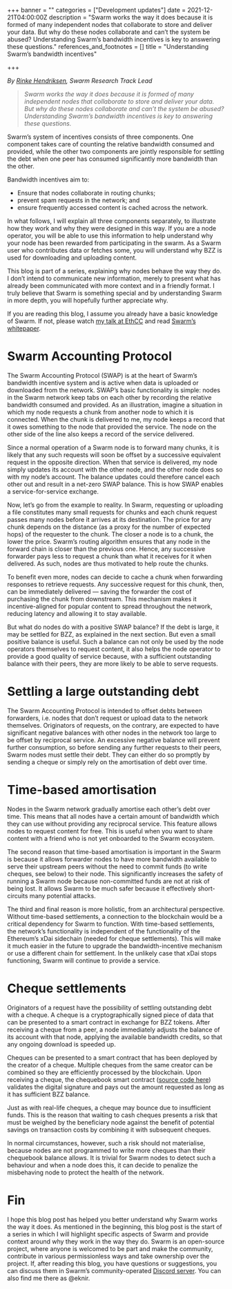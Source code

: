 +++
banner = ""
categories = ["Development updates"]
date = 2021-12-21T04:00:00Z
description = "Swarm works the way it does because it is formed of many independent nodes that collaborate to store and deliver your data. But why do these nodes collaborate and can’t the system be abused? Understanding Swarm’s bandwidth incentives is key to answering these questions."
references_and_footnotes = []
title = "Understanding Swarm’s bandwidth incentives"

+++

_By_ [_Rinke Hendriksen_](https://twitter.com/EknirNL/)_, Swarm Research Track Lead_

> _Swarm works the way it does because it is formed of many independent nodes that collaborate to store and deliver your data. But why do these nodes collaborate and can’t the system be abused? Understanding Swarm’s bandwidth incentives is key to answering these questions._

Swarm’s system of incentives consists of three components. One component takes care of counting the relative bandwidth consumed and provided, while the other two components are jointly responsible for settling the debt when one peer has consumed significantly more bandwidth than the other.

Bandwidth incentives aim to:

- Ensure that nodes collaborate in routing chunks;
- prevent spam requests in the network; and
- ensure frequently accessed content is cached across the network.

In what follows, I will explain all three components separately, to illustrate how they work and why they were designed in this way.
If you are a node operator, you will be able to use this information to help understand why your node has been rewarded from participating in the swarm. As a Swarm user who contributes data or fetches some, you will understand why BZZ is used for downloading and uploading content.

This blog is part of a series, explaining why nodes behave the way they do. I don’t intend to communicate new information, merely to present what has already been communicated with more context and in a friendly format. I truly believe that Swarm is something special and by understanding Swarm in more depth, you will hopefully further appreciate why.

If you are reading this blog, I assume you already have a basic knowledge of Swarm. If not, please watch [my talk at EthCC](https://youtu.be/d2TX5AtBcQk?t=363) and read [Swarm’s whitepaper](https://www.ethswarm.org/swarm-whitepaper.pdf).

# Swarm Accounting Protocol

The Swarm Accounting Protocol (SWAP) is at the heart of Swarm’s bandwidth incentive system and is active when data is uploaded or downloaded from the network. SWAP’s basic functionality is simple: nodes in the Swarm network keep tabs on each other by recording the relative bandwidth consumed and provided. As an illustration, imagine a situation in which my node requests a chunk from another node to which it is connected. When the chunk is delivered to me, my node keeps a record that it owes something to the node that provided the service. The node on the other side of the line also keeps a record of the service delivered.

Since a normal operation of a Swarm node is to forward many chunks, it is likely that any such requests will soon be offset by a successive equivalent request in the opposite direction. When that service is delivered, my node simply updates its account with the other node, and the other node does so with my node’s account. The balance updates could therefore cancel each other out and result in a net-zero SWAP balance. This is how SWAP enables a service-for-service exchange.

Now, let’s go from the example to reality. In Swarm, requesting or uploading a file constitutes many small requests for chunks and each chunk request passes many nodes before it arrives at its destination. The price for any chunk depends on the distance (as a proxy for the number of expected hops) of the requester to the chunk. The closer a node is to a chunk, the lower the price. Swarm’s routing algorithm ensures that any node in the forward chain is closer than the previous one. Hence, any successive forwarder pays less to request a chunk than what it receives for it when delivered. As such, nodes are thus motivated to help route the chunks.

To benefit even more, nodes can decide to cache a chunk when forwarding responses to retrieve requests. Any successive request for this chunk, then, can be immediately delivered — saving the forwarder the cost of purchasing the chunk from downstream. This mechanism makes it incentive-aligned for popular content to spread throughout the network, reducing latency and allowing it to stay available.

But what do nodes do with a positive SWAP balance? If the debt is large, it may be settled for BZZ, as explained in the next section. But even a small positive balance is useful. Such a balance can not only be used by the node operators themselves to request content, it also helps the node operator to provide a good quality of service because, with a sufficient outstanding balance with their peers, they are more likely to be able to serve requests.

# Settling a large outstanding debt

The Swarm Accounting Protocol is intended to offset debts between forwarders, i.e. nodes that don’t request or upload data to the network themselves. Originators of requests, on the contrary, are expected to have significant negative balances with other nodes in the network too large to be offset by reciprocal service. An excessive negative balance will prevent further consumption, so before sending any further requests to their peers, Swarm nodes must settle their debt. They can either do so promptly by sending a cheque or simply rely on the amortisation of debt over time.

# Time-based amortisation

Nodes in the Swarm network gradually amortise each other’s debt over time. This means that all nodes have a certain amount of bandwidth which they can use without providing any reciprocal service. This feature allows nodes to request content for free. This is useful when you want to share content with a friend who is not yet onboarded to the Swarm ecosystem.

The second reason that time-based amortisation is important in the Swarm is because it allows forwarder nodes to have more bandwidth available to serve their upstream peers without the need to commit funds (to write cheques, see below) to their node. This significantly increases the safety of running a Swarm node because non-committed funds are not at risk of being lost. It allows Swarm to be much safer because it effectively short-circuits many potential attacks.

The third and final reason is more holistic, from an architectural perspective. Without time-based settlements, a connection to the blockchain would be a critical dependency for Swarm to function. With time-based settlements, the network’s functionality is independent of the functionality of the Ethereum’s xDai sidechain (needed for cheque settlements). This will make it much easier in the future to upgrade the bandwidth-incentive mechanism or use a different chain for settlement. In the unlikely case that xDai stops functioning, Swarm will continue to provide a service.

# Cheque settlements

Originators of a request have the possibility of settling outstanding debt with a cheque. A cheque is a cryptographically signed piece of data that can be presented to a smart contract in exchange for BZZ tokens. After receiving a cheque from a peer, a node immediately adjusts the balance of its account with that node, applying the available bandwidth credits, so that any ongoing download is speeded up.

Cheques can be presented to a smart contract that has been deployed by the creator of a cheque. Multiple cheques from the same creator can be combined so they are efficiently processed by the blockchain. Upon receiving a cheque, the chequebook smart contract ([source code here](https://github.com/ethersphere/swap-swear-and-swindle)) validates the digital signature and pays out the amount requested as long as it has sufficient BZZ balance.

Just as with real-life cheques, a cheque may bounce due to insufficient funds. This is the reason that waiting to cash cheques presents a risk that must be weighed by the beneficiary node against the benefit of potential savings on transaction costs by combining it with subsequent cheques.

In normal circumstances, however, such a risk should not materialise, because nodes are not programmed to write more cheques than their chequebook balance allows. It is trivial for Swarm nodes to detect such a behaviour and when a node does this, it can decide to penalize the misbehaving node to protect the health of the network.

# Fin

I hope this blog post has helped you better understand why Swarm works the way it does. As mentioned in the beginning, this blog post is the start of a series in which I will highlight specific aspects of Swarm and provide context around why they work in the way they do. Swarm is an open-source project, where anyone is welcomed to be part and make the community, contribute in various permissionless ways and take ownership over the project. If, after reading this blog, you have questions or suggestions, you can discuss them in Swarm’s community-operated [Discord server](https://discord.gg/wdghaQsGq5). You can also find me there as @eknir.
